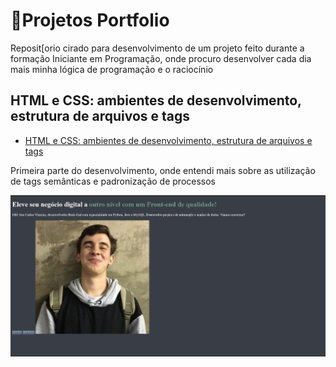 # **🚀Projetos Portfolio**

Reposit[orio cirado para desenvolvimento de um projeto feito durante a formação Iniciante em Programação, onde procuro desenvolver cada dia mais minha lógica de programação e o raciocínio

## **HTML e CSS: ambientes de desenvolvimento, estrutura de arquivos e tags**

- [HTML e CSS: ambientes de desenvolvimento, estrutura de arquivos e tags](https://github.com/carlosvinicius-ai/AluraCurso-Front-End/tree/master/ProjetoPortfolio/HTML%20e%20CSS%20ambientes%20de%20desenvolvimento%20estrutura%20de%20arquivos%20e%20tags)

Primeira parte do desenvolvimento, onde entendi mais sobre as utilização de tags semânticas e padronização de processos

![Primeira Fase do Site](Capturas/site1.png)